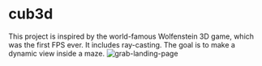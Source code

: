 # cub3d
This project is inspired by the world-famous Wolfenstein 3D game, which
was the first FPS ever. It includes ray-casting. The goal is to
make a dynamic view inside a maze.
![grab-landing-page](https://github.com/prevetmelon/cub3d/blob/main/IMG_8606.gif)


